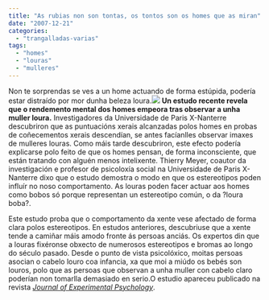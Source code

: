 ```yaml
---
title: "As rubias non son tontas, os tontos son os homes que as miran"
date: "2007-12-21"
categories: 
  - "trangalladas-varias"
tags: 
  - "homes"
  - "louras"
  - "mulleres"
---
```


Non te sorprendas se ves a un home actuando de forma estúpida, podería estar distraído por mor dunha beleza loura.![](images/264369scarlettjohanssonxm7.jpg) **Un estudo recente revela que o rendemento mental dos homes empeora tras observar a unha muller loura.** Investigadores da Universidade de Paris X-Nanterre descubriron que as puntuacións xerais alcanzadas polos homes en probas de coñecementos xerais descendían, se antes facíanlles observar imaxes de mulleres louras. Como máis tarde descubriron, este efecto podería explicarse polo feito de que os homes pensan, de forma inconsciente, que están tratando con alguén menos intelixente. Thierry Meyer, coautor da investigación e profesor de psicoloxía social na Universidade de Paris X-Nanterre dixo que o estudo demostra o modo en que os estereotipos poden influír no noso comportamento. As louras poden facer actuar aos homes como bobos só porque representan un estereotipo común, o da ?loura boba?.

Este estudo proba que o comportamento da xente vese afectado de forma clara polos estereotipos. En estudos anteriores, descubriuse que a xente tende a camiñar máis amodo fronte ás persoas anciás. Os expertos din que a louras fixéronse obxecto de numerosos estereotipos e bromas ao longo do século pasado. Desde o punto de vista psicolóxico, moitas persoas asocian o cabelo louro coa infancia, xa que moi a miúdo os bebés son louros, polo que as persoas que observan a unha muller con cabelo claro poderían non tomarlla demasiado en serio.O estudio apareceu publicado na revista [_Journal of Experimental Psychology_](http://www.apa.org/journals/xge/).
